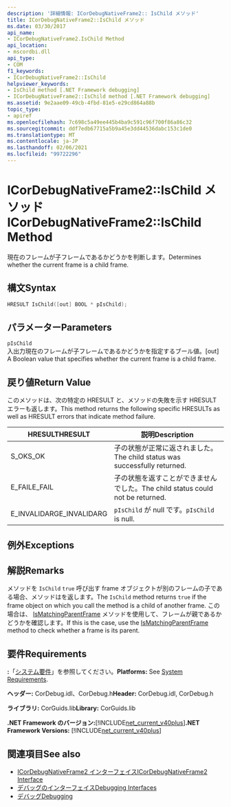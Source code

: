 ```yaml
---
description: '詳細情報: ICorDebugNativeFrame2:: IsChild メソッド'
title: ICorDebugNativeFrame2::IsChild メソッド
ms.date: 03/30/2017
api_name:
- ICorDebugNativeFrame2.IsChild Method
api_location:
- mscordbi.dll
api_type:
- COM
f1_keywords:
- ICorDebugNativeFrame2::IsChild
helpviewer_keywords:
- IsChild method [.NET Framework debugging]
- ICorDebugNativeFrame2::IsChild method [.NET Framework debugging]
ms.assetid: 9e2aae09-49cb-4fbd-81e5-e29cd864a88b
topic_type:
- apiref
ms.openlocfilehash: 7c698c5a49ee445b4ba9c591c96f700f86a86c32
ms.sourcegitcommit: ddf7edb67715a5b9a45e3dd44536dabc153c1de0
ms.translationtype: MT
ms.contentlocale: ja-JP
ms.lasthandoff: 02/06/2021
ms.locfileid: "99722296"
---
```

# <a name="icordebugnativeframe2ischild-method"></a><span data-ttu-id="73f4a-103">ICorDebugNativeFrame2::IsChild メソッド</span><span class="sxs-lookup"><span data-stu-id="73f4a-103">ICorDebugNativeFrame2::IsChild Method</span></span>

<span data-ttu-id="73f4a-104">現在のフレームが子フレームであるかどうかを判断します。</span><span class="sxs-lookup"><span data-stu-id="73f4a-104">Determines whether the current frame is a child frame.</span></span>  
  
## <a name="syntax"></a><span data-ttu-id="73f4a-105">構文</span><span class="sxs-lookup"><span data-stu-id="73f4a-105">Syntax</span></span>  
  
```cpp  
HRESULT IsChild([out] BOOL * pIsChild);  
```  
  
## <a name="parameters"></a><span data-ttu-id="73f4a-106">パラメーター</span><span class="sxs-lookup"><span data-stu-id="73f4a-106">Parameters</span></span>  

 `pIsChild`  
 <span data-ttu-id="73f4a-107">入出力現在のフレームが子フレームであるかどうかを指定するブール値。</span><span class="sxs-lookup"><span data-stu-id="73f4a-107">[out] A Boolean value that specifies whether the current frame is a child frame.</span></span>  
  
## <a name="return-value"></a><span data-ttu-id="73f4a-108">戻り値</span><span class="sxs-lookup"><span data-stu-id="73f4a-108">Return Value</span></span>  

 <span data-ttu-id="73f4a-109">このメソッドは、次の特定の HRESULT と、メソッドの失敗を示す HRESULT エラーも返します。</span><span class="sxs-lookup"><span data-stu-id="73f4a-109">This method returns the following specific HRESULTs as well as HRESULT errors that indicate method failure.</span></span>  
  
|<span data-ttu-id="73f4a-110">HRESULT</span><span class="sxs-lookup"><span data-stu-id="73f4a-110">HRESULT</span></span>|<span data-ttu-id="73f4a-111">説明</span><span class="sxs-lookup"><span data-stu-id="73f4a-111">Description</span></span>|  
|-------------|-----------------|  
|<span data-ttu-id="73f4a-112">S_OK</span><span class="sxs-lookup"><span data-stu-id="73f4a-112">S_OK</span></span>|<span data-ttu-id="73f4a-113">子の状態が正常に返されました。</span><span class="sxs-lookup"><span data-stu-id="73f4a-113">The child status was successfully returned.</span></span>|  
|<span data-ttu-id="73f4a-114">E_FAIL</span><span class="sxs-lookup"><span data-stu-id="73f4a-114">E_FAIL</span></span>|<span data-ttu-id="73f4a-115">子の状態を返すことができませんでした。</span><span class="sxs-lookup"><span data-stu-id="73f4a-115">The child status could not be returned.</span></span>|  
|<span data-ttu-id="73f4a-116">E_INVALIDARG</span><span class="sxs-lookup"><span data-stu-id="73f4a-116">E_INVALIDARG</span></span>|<span data-ttu-id="73f4a-117">`pIsChild` が null です。</span><span class="sxs-lookup"><span data-stu-id="73f4a-117">`pIsChild` is null.</span></span>|  
  
## <a name="exceptions"></a><span data-ttu-id="73f4a-118">例外</span><span class="sxs-lookup"><span data-stu-id="73f4a-118">Exceptions</span></span>  
  
## <a name="remarks"></a><span data-ttu-id="73f4a-119">解説</span><span class="sxs-lookup"><span data-stu-id="73f4a-119">Remarks</span></span>  

 <span data-ttu-id="73f4a-120">メソッドを `IsChild` `true` 呼び出す frame オブジェクトが別のフレームの子である場合、メソッドはを返します。</span><span class="sxs-lookup"><span data-stu-id="73f4a-120">The `IsChild` method returns `true` if the frame object on which you call the method is a child of another frame.</span></span> <span data-ttu-id="73f4a-121">この場合は、 [IsMatchingParentFrame](icordebugnativeframe2-ismatchingparentframe-method.md) メソッドを使用して、フレームが親であるかどうかを確認します。</span><span class="sxs-lookup"><span data-stu-id="73f4a-121">If this is the case, use the [IsMatchingParentFrame](icordebugnativeframe2-ismatchingparentframe-method.md) method to check whether a frame is its parent.</span></span>  
  
## <a name="requirements"></a><span data-ttu-id="73f4a-122">要件</span><span class="sxs-lookup"><span data-stu-id="73f4a-122">Requirements</span></span>  

 <span data-ttu-id="73f4a-123">**:**「[システム要件](../../get-started/system-requirements.md)」を参照してください。</span><span class="sxs-lookup"><span data-stu-id="73f4a-123">**Platforms:** See [System Requirements](../../get-started/system-requirements.md).</span></span>  
  
 <span data-ttu-id="73f4a-124">**ヘッダー:** CorDebug.idl、CorDebug.h</span><span class="sxs-lookup"><span data-stu-id="73f4a-124">**Header:** CorDebug.idl, CorDebug.h</span></span>  
  
 <span data-ttu-id="73f4a-125">**ライブラリ:** CorGuids.lib</span><span class="sxs-lookup"><span data-stu-id="73f4a-125">**Library:** CorGuids.lib</span></span>  
  
 <span data-ttu-id="73f4a-126">**.NET Framework のバージョン:**[!INCLUDE[net_current_v40plus](../../../../includes/net-current-v40plus-md.md)]</span><span class="sxs-lookup"><span data-stu-id="73f4a-126">**.NET Framework Versions:** [!INCLUDE[net_current_v40plus](../../../../includes/net-current-v40plus-md.md)]</span></span>  
  
## <a name="see-also"></a><span data-ttu-id="73f4a-127">関連項目</span><span class="sxs-lookup"><span data-stu-id="73f4a-127">See also</span></span>

- [<span data-ttu-id="73f4a-128">ICorDebugNativeFrame2 インターフェイス</span><span class="sxs-lookup"><span data-stu-id="73f4a-128">ICorDebugNativeFrame2 Interface</span></span>](icordebugnativeframe2-interface.md)
- [<span data-ttu-id="73f4a-129">デバッグのインターフェイス</span><span class="sxs-lookup"><span data-stu-id="73f4a-129">Debugging Interfaces</span></span>](debugging-interfaces.md)
- [<span data-ttu-id="73f4a-130">デバッグ</span><span class="sxs-lookup"><span data-stu-id="73f4a-130">Debugging</span></span>](index.md)
